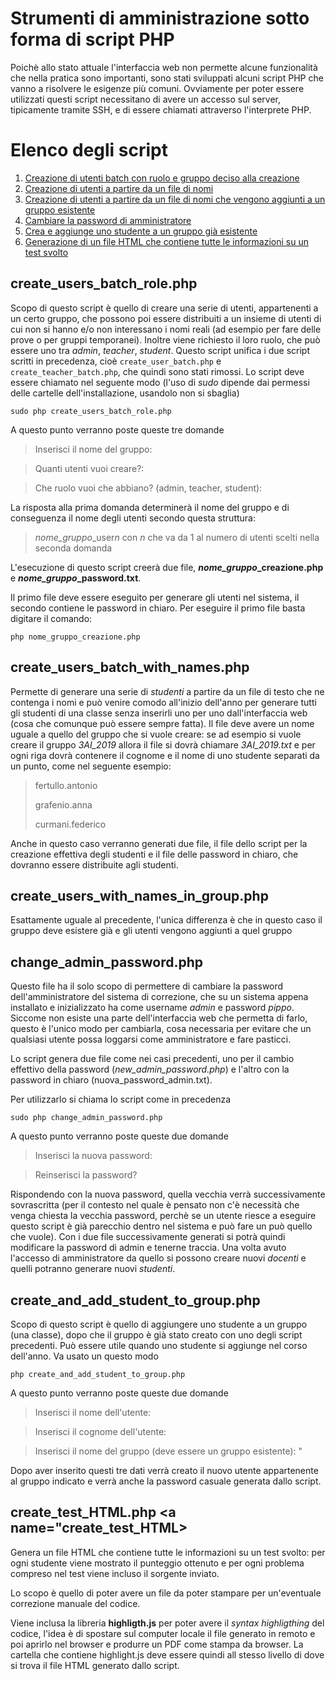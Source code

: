 # Strumenti di amministrazione sotto forma di script PHP

Poichè allo stato attuale l'interfaccia web non permette alcune funzionalità che nella pratica sono importanti,
sono stati sviluppati alcuni script PHP che vanno a risolvere le esigenze più comuni. Ovviamente per poter essere 
utilizzati questi script necessitano di avere un accesso sul server, tipicamente tramite SSH, e di essere chiamati 
attraverso l'interprete PHP.

# Elenco degli script
1. [Creazione di utenti batch con ruolo e gruppo deciso alla creazione](#create_users_batch_role)
2. [Creazione di utenti a partire da un file di nomi](#create_users_batch_with_names)
3. [Creazione di utenti a partire da un file di nomi che vengono aggiunti a un gruppo esistente](#create_users_with_names_in_group)
4. [Cambiare la password di amministratore](#change_admin_password)
5. [Crea e aggiunge uno studente a un gruppo già esistente](#create_and_add_student_to_group)
6. [Generazione di un file HTML che contiene tutte le informazioni su un test svolto](#create_test_HTML)

## create_users_batch_role.php <a name="create_users_batch_role"></a>
Scopo di questo script è quello di creare una serie di utenti, appartenenti a un certo gruppo, che possono poi essere
distribuiti a un insieme di utenti di cui non si hanno e/o non interessano i nomi reali (ad esempio per fare delle prove o
per gruppi temporanei). Inoltre viene richiesto il loro ruolo,
che può essere uno tra *admin*, *teacher*, *student*.
Questo script unifica i due script scritti in precedenza, cioè ```create_user_batch.php``` e ```create_teacher_batch.php```, che 
quindi sono stati rimossi.
Lo script deve essere chiamato nel seguente modo (l'uso di *sudo* dipende dai permessi delle cartelle dell'installazione,
usandolo non si sbaglia)

```
sudo php create_users_batch_role.php
```
A questo punto verranno poste queste tre domande

> Inserisci il nome del gruppo:

> Quanti utenti vuoi creare?:

> Che ruolo vuoi che abbiano? (admin, teacher, student):

La risposta alla prima domanda determinerà il nome del gruppo e di conseguenza il nome degli utenti secondo questa
struttura:

> *nome_gruppo*_user*n* con *n* che va da 1 al numero di utenti scelti nella seconda domanda

L'esecuzione di questo script creerà due file, ***nome_gruppo*_creazione.php** e ***nome_gruppo*_password.txt**.

Il primo file deve essere eseguito per generare gli utenti nel sistema, il secondo contiene le password in chiaro.
Per eseguire il primo file basta digitare il comando:

```
php nome_gruppo_creazione.php
```

## create_users_batch_with_names.php<a name="create_users_batch_with_names"></a>
Permette di generare una serie di *studenti* a partire da un file di testo che ne contenga i nomi e può venire comodo 
all'inizio dell'anno per generare tutti gli studenti di una classe senza inserirli uno per uno dall'interfaccia
web (cosa che comunque può essere sempre fatta). Il file deve avere un nome uguale a quello del gruppo che si 
vuole creare: se ad esempio si vuole creare il gruppo *3AI_2019* allora il file si dovrà chiamare *3AI_2019.txt* e
per ogni riga dovrà contenere il cognome e il nome di uno studente separati da un punto, come nel seguente esempio:

> fertullo.antonio
>
> grafenio.anna
>
> curmani.federico

Anche in questo caso verranno generati due file, il file dello script per la creazione effettiva degli studenti e il 
file delle password in chiaro, che dovranno essere distribuite agli studenti.

## create_users_with_names_in_group.php<a name="create_users_with_names_in_group"></a>
Esattamente uguale al precedente, l'unica differenza è che in questo caso il gruppo deve esistere già e gli utenti vengono aggiunti a quel gruppo

## change_admin_password.php <a name = "change_admin_password"></a>
Questo file ha il solo scopo di permettere di cambiare la password dell'amministratore del sistema di correzione, che su un 
sistema appena installato e inizializzato ha come username *admin* e password *pippo*. Siccome non esiste
una parte dell'interfaccia web che permetta di farlo, questo è l'unico modo per cambiarla, cosa necessaria per evitare
che un qualsiasi utente possa loggarsi come amministratore e fare pasticci.

Lo script genera due file come nei casi precedenti, uno per il cambio effettivo della password (*new_admin_password.php*) 
e l'altro con la password in chiaro (nuova_password_admin.txt).

Per utilizzarlo si chiama lo script come in precedenza

```
sudo php change_admin_password.php
```
A questo punto verranno poste queste due domande

> Inserisci la nuova password:

> Reinserisci la password?

Rispondendo con la nuova password, quella vecchia verrà successivamente sovrascritta (per il contesto nel quale è pensato
non c'è necessità che venga chiesta la vecchia password, perchè se un utente riesce a eseguire questo
script è già parecchio dentro nel sistema e può fare un può quello che vuole).
Con i due file successivamente generati si potrà quindi modificare la password di admin e tenerne traccia. Una
volta avuto l'accesso di amministratore da quello si possono creare nuovi *docenti* e quelli potranno generare 
nuovi *studenti*.

## create_and_add_student_to_group.php <a name = "create_and_add_student_to_group"></a>
Scopo di questo script è quello di aggiungere uno studente a un gruppo (una classe), dopo che il gruppo è già stato creato con uno degli script 
precedenti. Può essere utile quando uno studente si aggiunge nel corso dell'anno.
Va usato un questo modo

```
php create_and_add_student_to_group.php
```
A questo punto verranno poste queste due domande

> Inserisci il nome dell'utente:

> Inserisci il cognome dell'utente:

> Inserisci il nome del gruppo (deve essere un gruppo esistente): "

Dopo aver inserito questi tre dati verrà creato il nuovo utente
appartenente al gruppo indicato e verrà anche la password casuale generata
dallo script.

## create_test_HTML.php <a name="create_test_HTML></a>

Genera un file HTML che contiene tutte le informazioni su un test svolto: per ogni studente viene mostrato il punteggio ottenuto e per ogni problema compreso nel test viene incluso il sorgente inviato.

Lo scopo è quello di poter avere un file da poter stampare per un'eventuale correzione manuale del codice.

Viene inclusa la libreria **highligth.js** per poter avere il *syntax highligthing* del codice, l'idea è di spostare sul computer locale il file generato in remoto e poi aprirlo nel browser e produrre un PDF come stampa da browser. La cartella che contiene highlight.js deve essere quindi all stesso livello di dove si trova il file HTML generato dallo script.